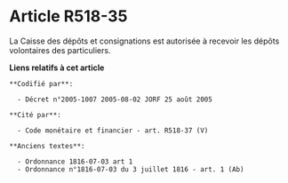 # Article R518-35

La Caisse des dépôts et consignations est autorisée à recevoir les dépôts volontaires des particuliers.

**Liens relatifs à cet article**

	**Codifié par**:

	  - Décret n°2005-1007 2005-08-02 JORF 25 août 2005

	**Cité par**:

	  - Code monétaire et financier - art. R518-37 (V)

	**Anciens textes**:

	  - Ordonnance 1816-07-03 art 1
	  - Ordonnance n°1816-07-03 du 3 juillet 1816 - art. 1 (Ab)
